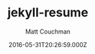 ---
title: jekyll-resume
github: 'https://github.com/mattcouchman/jekyll-resume'
demo: 'http://mattcouchman.co.uk/jekyll-resume'
author: Matt Couchman
ssg:
  - Jekyll
cms:
  - No Cms
date: 2016-05-31T20:26:59.000Z
github_branch: master
description: A simple resume theme for Jekyll
stale: true
disabled: true
disabled_reason: Demo URL not found
---